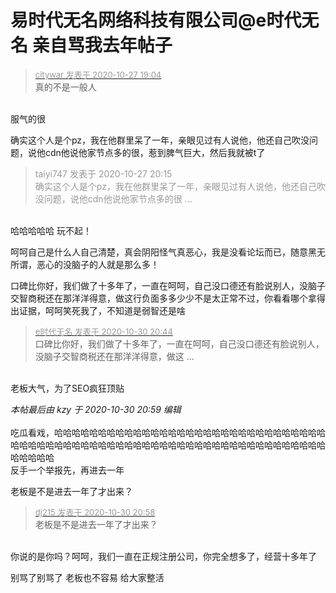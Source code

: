 # 易时代无名网络科技有限公司@e时代无名 亲自骂我去年帖子


<div class="quote"><blockquote><font size="2"><a href="https://www.hostloc.com/forum.php?mod=redirect&amp;goto=findpost&amp;pid=9360594&amp;ptid=759088" target="_blank"><font color="#999999">citywar 发表于 2020-10-27 19:04</font></a></font><br />
真的不是一般人</blockquote></div><br />
服气的很<img src="static/image/smiley/yct/006.gif" smilieid="32" border="0" alt="" />

确实这个人是个pz，我在他群里呆了一年，亲眼见过有人说他，他还自己吹没问题，说他cdn他说他家节点多的很，惹到脾气巨大，然后我就被t了

<div class="quote"><blockquote><font color="#999999">taiyi747 发表于 2020-10-27 20:15</font><br />
<font color="#999999">确实这个人是个pz，我在他群里呆了一年，亲眼见过有人说他，他还自己吹没问题，说他cdn他说他家节点多的很 ...</font></blockquote></div><br />
哈哈哈哈哈 玩不起！

呵呵自己是什么人自己清楚，真会阴阳怪气真恶心，我是没看论坛而已，随意黑无所谓，恶心的没脑子的人就是那么多！

口碑比你好，我们做了十多年了，一直在呵呵，自己没口德还有脸说别人，没脑子交智商税还在那洋洋得意，做这行负面多多少少不是太正常不过，你看看哪个拿得出证据，呵呵笑死我了，不知道是弱智还是啥

<div class="quote"><blockquote><font size="2"><a href="https://www.hostloc.com/forum.php?mod=redirect&amp;goto=findpost&amp;pid=9377256&amp;ptid=759088" target="_blank"><font color="#999999">e时代无名 发表于 2020-10-30 20:44</font></a></font><br />
口碑比你好，我们做了十多年了，一直在呵呵，自己没口德还有脸说别人，没脑子交智商税还在那洋洋得意，做这 ...</blockquote></div><br />
老板大气，为了SEO疯狂顶贴<img src="static/image/smiley/yct/002.gif" smilieid="30" border="0" alt="" />

<i class="pstatus"> 本帖最后由 kzy 于 2020-10-30 20:59 编辑 </i><br />
<br />
<img src="static/image/smiley/default/hug.gif" smilieid="13" border="0" alt="" />吃瓜看戏，哈哈哈哈哈哈哈哈哈哈哈哈哈哈哈哈哈哈哈哈哈哈哈哈哈哈哈哈哈哈哈哈哈哈哈哈哈哈哈哈哈哈哈哈哈哈哈哈哈哈哈哈哈哈哈哈哈哈哈哈哈哈哈哈哈哈哈哈哈哈哈哈<br />
反手一个举报先，再进去一年

老板是不是进去一年了才出来？

<div class="quote"><blockquote><font size="2"><a href="https://www.hostloc.com/forum.php?mod=redirect&amp;goto=findpost&amp;pid=9377356&amp;ptid=759088" target="_blank"><font color="#999999">dj215 发表于 2020-10-30 20:58</font></a></font><br />
老板是不是进去一年了才出来？</blockquote></div><br />
你说的是你吗？呵呵，我们一直在正规注册公司，你完全想多了，经营十多年了

<img src="static/image/smiley/default/lol.gif" smilieid="12" border="0" alt="" />别骂了别骂了 老板也不容易 给大家整活

